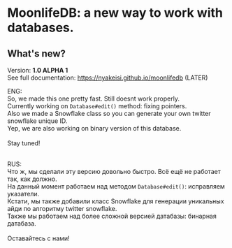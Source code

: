 # MoonlifeDB: a new way to work with databases.

## What's new?

Version: **1.0 ALPHA 1** <br />
See full documentation: https://nyakeisi.github.io/moonlifedb (LATER) <br />

ENG:<br />
So, we made this one pretty fast. Still doesnt work properly. <br />
Currently working on `Database#edit()` method: fixing pointers. <br />
Also we made a Snowflake class so you can generate your own twitter snowflake unique ID. <br />
Yep, we are also working on binary version of this database.  <br /> <br />
Stay tuned!<br /><br />

RUS:<br />
Что ж, мы сделали эту версию довольно быстро. Всё ещё не работает так, как должно. <br />
На данный момент работаем над методом `Database#edit()`: исправляем указатели. <br />
Кстати, мы также добавили класс Snowflake для генерации уникальных айди по алгоритму twitter snowflake. <br />
Также мы работаем над более сложной версией датабазы: бинарная датабаза. <br /> <br />
Оставайтесь с нами!<br /><br />
